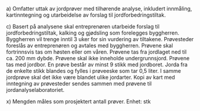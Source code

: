 a) Omfatter uttak av jordprøver med tilhørende analyse, inkludert innmåling, kartinntegning og utarbeidelse av forslag til jordforbedringstiltak.

c) Basert på analysene skal entreprenøren utarbeide forslag til jordforbedringstiltak, kalking og gjødsling som forelegges byggherren. Byggherren vil trenge inntil 3 uker for sin vurdering av tiltakene.
Prøvesteder foreslås av entreprenøren og avtales med byggherren. Prøvene skal fortrinnsvis tas om høsten eller om våren. Prøvene tas fra jordlaget ned til ca. 200 mm dybde. Prøvene skal ikke inneholde undergrunnsjord. Prøvene tas med jordbor. En prøve består av minst 9 stikk med jordboret. Jorda fra de enkelte stikk blandes og fylles i prøveeske som tar 0,5 liter. I samme jordprøve skal det ikke være blandet ulike jordarter.
Kopi av kart med inntegning av prøvesteder sendes sammen med prøvene til jordanalyselaboratoriet.

x) Mengden måles som prosjektert antall prøver. Enhet: stk

